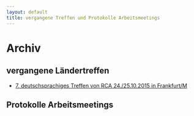 ```yaml
---
layout: default
title: vergangene Treffen und Protokolle Arbeitsmeetings
---
```

# Archiv

## vergangene Ländertreffen

- [7. deutschsprachiges Treffen von RCA 24./25.10.2015 in Frankfurt/M](http://www.recovering-couples.de/files/rca_flyer_2015.pdf)

## Protokolle Arbeitsmeetings
